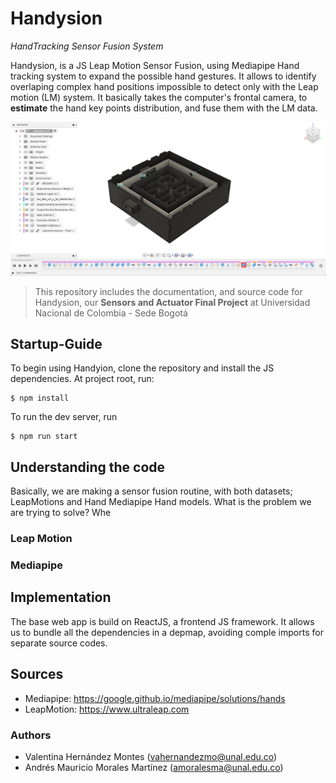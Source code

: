 # Handysion 
_HandTracking Sensor Fusion System_

Handysion, is a JS Leap Motion Sensor Fusion, using Mediapipe Hand tracking system to expand the possible hand gestures. It allows to identify overlaping complex hand positions impossible to detect only with the Leap motion (LM) system. It basically takes the computer's frontal camera, to __estimate__ the hand key points distribution, and fuse them with the LM data. 

<img src = "https://github.com/mora200217/Handysion/blob/master/docs/laberynth-fusion.png" /> 

> This repository includes the documentation, and source code for Handysion, our __Sensors and Actuator Final Project__ at Universidad Nacional de Colombia - Sede Bogotá 

## Startup-Guide 
To begin using Handyion, clone the repository and install the JS dependencies. At project root, run: 
```
$ npm install
```
To run the dev server, run
```
$ npm run start 
```

## Understanding the code 
Basically, we are making a sensor fusion routine, with both datasets; LeapMotions and Hand Mediapipe Hand models. What is the problem we are trying to solve? Whe 
### Leap Motion 
### Mediapipe 


## Implementation 
The base web app is build on ReactJS, a frontend JS framework. It allows us to bundle all the dependencies in a depmap, avoiding comple imports for separate source codes.


## Sources 
* Mediapipe: https://google.github.io/mediapipe/solutions/hands
* LeapMotion: https://www.ultraleap.com




### Authors
- Valentina Hernández Montes (vahernandezmo@unal.edu.co)
- Andrés Mauricio Morales Martínez (amoralesma@unal.edu.co)
